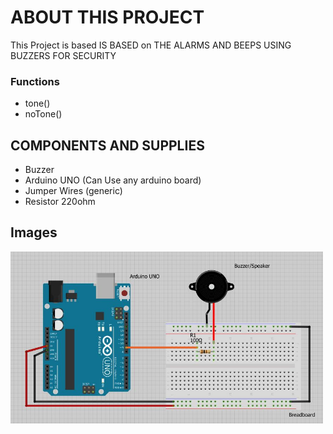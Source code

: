 # ABOUT THIS PROJECT

This Project is based IS BASED on THE ALARMS AND BEEPS USING BUZZERS FOR SECURITY

### Functions

- tone()
- noTone()

## COMPONENTS AND SUPPLIES

- Buzzer
- Arduino UNO (Can Use any arduino board)
- Jumper Wires (generic)
- Resistor 220ohm

## Images

<img width="500px" src="https://github.com/sasankaweera123/Arduino-Learning/blob/main/Session_03/IMG/img.jpg">
